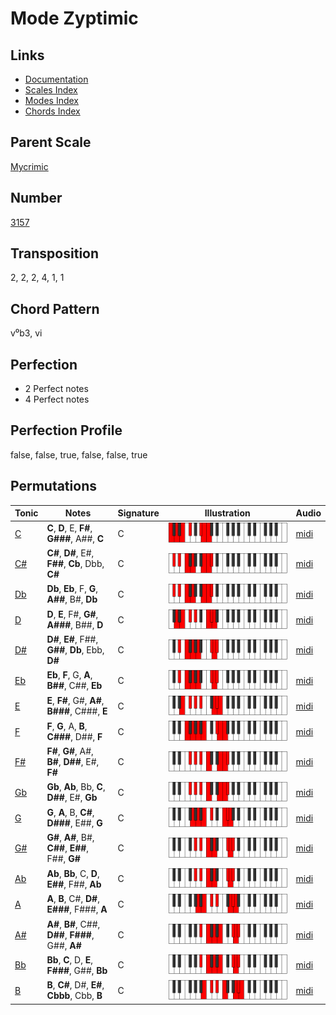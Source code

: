 # Mode Zyptimic

## Links

- [Documentation](README.md)
- [Scales Index](Scales.md)
- [Modes Index](Modes.md)
- [Chords Index](Chords.md)

## Parent Scale

[Mycrimic](ScaleMycrimic.md)

## Number

[3157](https://ianring.com/musictheory/scales/3157)

## Transposition

2, 2, 2, 4, 1, 1

## Chord Pattern

v⁰b3, vi

## Perfection

- 2 Perfect notes
- 4 Perfect notes

## Perfection Profile

false, false, true, false, false, true

## Permutations

| Tonic | Notes | Signature | Illustration | Audio |
|-------|-------|-----------|--------------|-------|
| [C](ModeCNaturalZyptimic.md) | **C**, **D**, E, **F#**, **G###**, A##, **C** | C | ![CNaturalZyptimic](ModeCNaturalZyptimic.png) | [midi](https://github.com/edipermadi/music/blob/main/docs/ModeCNaturalZyptimic.mid?raw=true) |
| [C#](ModeCSharpZyptimic.md) | **C#**, **D#**, E#, **F##**, **Cb**, Dbb, **C#** | C | ![CSharpZyptimic](ModeCSharpZyptimic.png) | [midi](https://github.com/edipermadi/music/blob/main/docs/ModeCSharpZyptimic.mid?raw=true) |
| [Db](ModeDFlatZyptimic.md) | **Db**, **Eb**, F, **G**, **A##**, B#, **Db** | C | ![DFlatZyptimic](ModeDFlatZyptimic.png) | [midi](https://github.com/edipermadi/music/blob/main/docs/ModeDFlatZyptimic.mid?raw=true) |
| [D](ModeDNaturalZyptimic.md) | **D**, **E**, F#, **G#**, **A###**, B##, **D** | C | ![DNaturalZyptimic](ModeDNaturalZyptimic.png) | [midi](https://github.com/edipermadi/music/blob/main/docs/ModeDNaturalZyptimic.mid?raw=true) |
| [D#](ModeDSharpZyptimic.md) | **D#**, **E#**, F##, **G##**, **Db**, Ebb, **D#** | C | ![DSharpZyptimic](ModeDSharpZyptimic.png) | [midi](https://github.com/edipermadi/music/blob/main/docs/ModeDSharpZyptimic.mid?raw=true) |
| [Eb](ModeEFlatZyptimic.md) | **Eb**, **F**, G, **A**, **B##**, C##, **Eb** | C | ![EFlatZyptimic](ModeEFlatZyptimic.png) | [midi](https://github.com/edipermadi/music/blob/main/docs/ModeEFlatZyptimic.mid?raw=true) |
| [E](ModeENaturalZyptimic.md) | **E**, **F#**, G#, **A#**, **B###**, C###, **E** | C | ![ENaturalZyptimic](ModeENaturalZyptimic.png) | [midi](https://github.com/edipermadi/music/blob/main/docs/ModeENaturalZyptimic.mid?raw=true) |
| [F](ModeFNaturalZyptimic.md) | **F**, **G**, A, **B**, **C###**, D##, **F** | C | ![FNaturalZyptimic](ModeFNaturalZyptimic.png) | [midi](https://github.com/edipermadi/music/blob/main/docs/ModeFNaturalZyptimic.mid?raw=true) |
| [F#](ModeFSharpZyptimic.md) | **F#**, **G#**, A#, **B#**, **D##**, E#, **F#** | C | ![FSharpZyptimic](ModeFSharpZyptimic.png) | [midi](https://github.com/edipermadi/music/blob/main/docs/ModeFSharpZyptimic.mid?raw=true) |
| [Gb](ModeGFlatZyptimic.md) | **Gb**, **Ab**, Bb, **C**, **D##**, E#, **Gb** | C | ![GFlatZyptimic](ModeGFlatZyptimic.png) | [midi](https://github.com/edipermadi/music/blob/main/docs/ModeGFlatZyptimic.mid?raw=true) |
| [G](ModeGNaturalZyptimic.md) | **G**, **A**, B, **C#**, **D###**, E##, **G** | C | ![GNaturalZyptimic](ModeGNaturalZyptimic.png) | [midi](https://github.com/edipermadi/music/blob/main/docs/ModeGNaturalZyptimic.mid?raw=true) |
| [G#](ModeGSharpZyptimic.md) | **G#**, **A#**, B#, **C##**, **E##**, F##, **G#** | C | ![GSharpZyptimic](ModeGSharpZyptimic.png) | [midi](https://github.com/edipermadi/music/blob/main/docs/ModeGSharpZyptimic.mid?raw=true) |
| [Ab](ModeAFlatZyptimic.md) | **Ab**, **Bb**, C, **D**, **E##**, F##, **Ab** | C | ![AFlatZyptimic](ModeAFlatZyptimic.png) | [midi](https://github.com/edipermadi/music/blob/main/docs/ModeAFlatZyptimic.mid?raw=true) |
| [A](ModeANaturalZyptimic.md) | **A**, **B**, C#, **D#**, **E###**, F###, **A** | C | ![ANaturalZyptimic](ModeANaturalZyptimic.png) | [midi](https://github.com/edipermadi/music/blob/main/docs/ModeANaturalZyptimic.mid?raw=true) |
| [A#](ModeASharpZyptimic.md) | **A#**, **B#**, C##, **D##**, **F###**, G##, **A#** | C | ![ASharpZyptimic](ModeASharpZyptimic.png) | [midi](https://github.com/edipermadi/music/blob/main/docs/ModeASharpZyptimic.mid?raw=true) |
| [Bb](ModeBFlatZyptimic.md) | **Bb**, **C**, D, **E**, **F###**, G##, **Bb** | C | ![BFlatZyptimic](ModeBFlatZyptimic.png) | [midi](https://github.com/edipermadi/music/blob/main/docs/ModeBFlatZyptimic.mid?raw=true) |
| [B](ModeBNaturalZyptimic.md) | **B**, **C#**, D#, **E#**, **Cbbb**, Cbb, **B** | C | ![BNaturalZyptimic](ModeBNaturalZyptimic.png) | [midi](https://github.com/edipermadi/music/blob/main/docs/ModeBNaturalZyptimic.mid?raw=true) |
